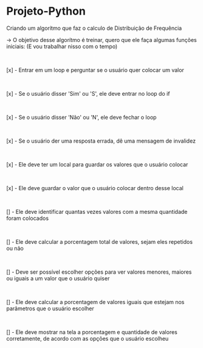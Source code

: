 # Projeto-Python
 Criando um algorítmo que faz o calculo de Distribuição de Frequência
 
<p>-> O objetivo desse algorítmo é treinar, quero que ele faça algumas funções iniciais: (E vou trabalhar nisso com o tempo)</p><br>
<p>[x] - Entrar em um loop e perguntar se o usuário quer colocar um valor</p><br>
<p>[x] - Se o usuário disser 'Sim' ou 'S', ele deve entrar no loop do if</p><br>
<p>[x] - Se o usuário disser 'Não' ou 'N', ele deve fechar o loop</p><br>
<p>[x] - Se o usuário der uma resposta errada, dê uma mensagem de invalidez</p><br>
<p>[x] - Ele deve ter um local para guardar os valores que o usuário colocar</p><br>
<p>[x] - Ele deve guardar o valor que o usuário colocar dentro desse local</p><br>
<p>[] - Ele deve identificar quantas vezes valores com a mesma quantidade foram colocados</p><br>
<p>[] - Ele deve calcular a porcentagem total de valores, sejam eles repetidos ou não</p><br>
<p>[] - Deve ser possível escolher opções para ver valores menores, maiores ou iguais a um valor que o usuário quiser</p><br>
<p>[] - Ele deve calcular a porcentagem de valores iguais que estejam nos parâmetros que o usuário escolher</p><br>
<p>[] - Ele deve mostrar na tela a porcentagem e quantidade de valores corretamente, de acordo com as opções que o usuário escolheu</p><br>
